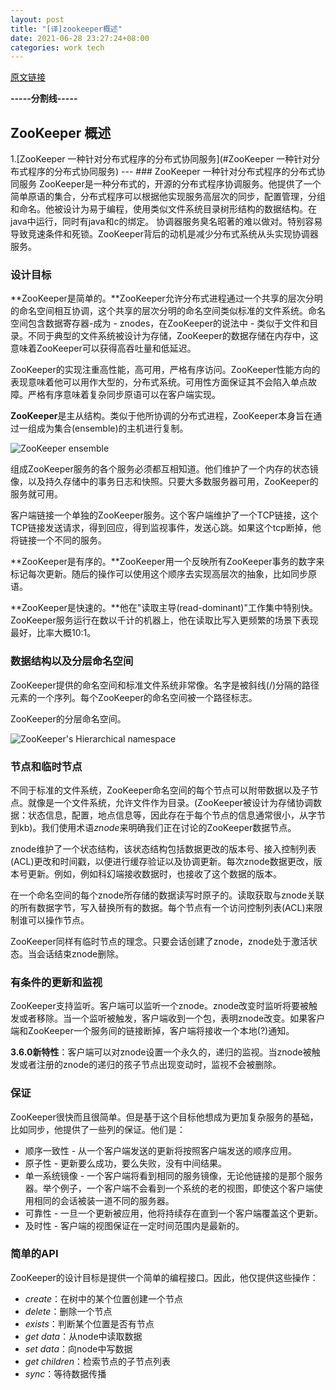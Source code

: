 ```yaml
---
layout: post
title: "[译]zookeeper概述"
date: 2021-06-28 23:27:24+08:00
categories: work tech
---
```

[原文链接](https://zookeeper.apache.org/doc/r3.7.0/zookeeperOver.html)

**-----分割线-----**

## ZooKeeper 概述
1.[ZooKeeper 一种针对分布式程序的分布式协同服务](#ZooKeeper 一种针对分布式程序的分布式协同服务) --- ### ZooKeeper 一种针对分布式程序的分布式协同服务 ZooKeeper是一种分布式的，开源的分布式程序协调服务。他提供了一个简单原语的集合，分布式程序可以根据他实现服务高层次的同步，配置管理，分组和命名。他被设计为易于编程，使用类似文件系统目录树形结构的数据结构。在java中运行，同时有java和c的绑定。 协调器服务臭名昭著的难以做对。特别容易导致竞速条件和死锁。ZooKeeper背后的动机是减少分布式系统从头实现协调器服务。
### 设计目标

**ZooKeeper是简单的。**ZooKeeper允许分布式进程通过一个共享的层次分明的命名空间相互协调，这个共享的层次分明的命名空间类似标准的文件系统。命名空间包含数据寄存器-成为 - znodes，在ZooKeeper的说法中 - 类似于文件和目录。不同于典型的文件系统被设计为存储，ZooKeeper的数据存储在内存中，这意味着ZooKeeper可以获得高吞吐量和低延迟。

ZooKeeper的实现注重高性能，高可用，严格有序访问。ZooKeeper性能方向的表现意味着他可以用作大型的，分布式系统。可用性方面保证其不会陷入单点故障。严格有序意味着复杂同步原语可以在客户端实现。

**ZooKeeper**是主从结构。类似于他所协调的分布式进程，ZooKeeper本身旨在通过一组成为集合(ensemble)的主机进行复制。

![ZooKeeper ensemble](https://zookeeper.apache.org/doc/r3.7.0/images/zkservice.jpg)

组成ZooKeeper服务的各个服务必须都互相知道。他们维护了一个内存的状态镜像，以及持久存储中的事务日志和快照。只要大多数服务器可用，ZooKeeper的服务就可用。

客户端链接一个单独的ZooKeeper服务。这个客户端维护了一个TCP链接，这个TCP链接发送请求，得到回应，得到监视事件，发送心跳。如果这个tcp断掉，他将链接一个不同的服务。

**ZooKeeper是有序的。**ZooKeeper用一个反映所有ZooKeeper事务的数字来标记每次更新。随后的操作可以使用这个顺序去实现高层次的抽象，比如同步原语。

**ZooKeeper是快速的。**他在"读取主导(read-dominant)"工作集中特别快。ZooKeeper服务运行在数以千计的机器上，他在读取比写入更频繁的场景下表现最好，比率大概10:1。


### 数据结构以及分层命名空间

ZooKeeper提供的命名空间和标准文件系统非常像。名字是被斜线(/)分隔的路径元素的一个序列。每个ZooKeeper的命名空间被一个路径标志。

ZooKeeper的分层命名空间。

![ZooKeeper's Hierarchical namespace](https://zookeeper.apache.org/doc/r3.7.0/images/zknamespace.jpg)

### 节点和临时节点

不同于标准的文件系统，ZooKeeper命名空间的每个节点可以附带数据以及子节点。就像是一个文件系统，允许文件作为目录。(ZooKeeper被设计为存储协调数据：状态信息，配置，地点信息等，因此存在于每个节点的信息通常很小，从字节到kb)。我们使用术语*znode*来明确我们正在讨论的ZooKeeper数据节点。

znode维护了一个状态结构，该状态结构包括数据更改的版本号、接入控制列表(ACL)更改和时间戳，以便进行缓存验证以及协调更新。每次znode数据更改，版本号更新。例如，例如科幻端接收数据时，也接收了这个数据的版本。

在一个命名空间的每个znode所存储的数据读写时原子的。读取获取与znode关联的所有数据字节，写入替换所有的数据。每个节点有一个访问控制列表(ACL)来限制谁可以操作节点。

ZooKeeper同样有临时节点的理念。只要会话创建了znode，znode处于激活状态。当会话结束znode删除。

### 有条件的更新和监视

ZooKeeper支持监听。客户端可以监听一个znode。znode改变时监听将要被触发或者移除。当一个监听被触发，客户端收到一个包，表明znode改变。如果客户端和ZooKeeper一个服务间的链接断掉，客户端将接收一个本地(?)通知。

**3.6.0新特性**：客户端可以对znode设置一个永久的，递归的监视。当znode被触发或者注册的znode的递归的孩子节点出现变动时，监视不会被删除。

### 保证

ZooKeeper很快而且很简单。但是基于这个目标他想成为更加复杂服务的基础，比如同步，他提供了一些列的保证。他们是：

* 顺序一致性 - 从一个客户端发送的更新将按照客户端发送的顺序应用。
* 原子性 - 更新要么成功，要么失败，没有中间结果。
* 单一系统镜像 - 一个客户端将看到相同的服务镜像，无论他链接的是那个服务器。举个例子，一个客户端不会看到一个系统的老的视图，即使这个客户端使用相同的会话被装一道不同的服务器。
* 可靠性 - 一旦一个更新被应用，他将持续存在直到一个客户端覆盖这个更新。
* 及时性 - 客户端的视图保证在一定时间范围内是最新的。

### 简单的API

ZooKeeper的设计目标是提供一个简单的编程接口。因此，他仅提供这些操作：

* *create*：在树中的某个位置创建一个节点
* *delete*：删除一个节点
* *exists*：判断某个位置是否有节点
* *get data*：从node中读取数据
* *set data*：向node中写数据
* *get children*：检索节点的子节点列表
* *sync*：等待数据传播
